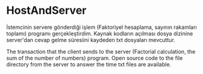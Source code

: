 # HostAndServer
İstemcinin servere gönderdiği işlem (Faktoriyel hesaplama, sayının rakamları toplamı)
programı gerçekleştirdim. Kaynak kodların açılması dosya dizinine server'dan cevap gelme süresiini
kaydeden txt dosyaları mevcuttur.




The transaction that the client sends to the server (Factorial calculation, the sum of the number of numbers)
program. Open source code to the file directory from the server to answer the time
txt files are available.
